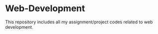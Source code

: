 # Web-Development
This repository includes all my assignment/project codes related to web development.
